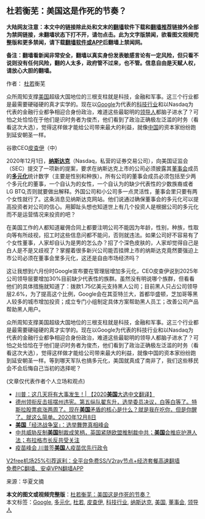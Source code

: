  <h2>杜若衡芜：美国这是作死的节奏？</h2> <p class="notice"><b>大陆网友注意：本文中的链接除此处和文末的<a href="https://github.com/bannedbook/fanqiang" >翻墙</a>软件下载和<a href="https://github.com/killgcd/justmysocks/blob/master/README.md">翻墙推荐</a>链接外全部为禁网链接，未翻墙状态下打不开，请勿点击。此为文字版禁闻，欲看图文视频完整版和更多禁闻，请下载<a href="https://github.com/bannedbook/fanqiang">翻墙软件或APP</a>后翻墙上禁闻网。</p><p>备注：翻墙看新闻非常安全，翻墙以真实身份发表敏感言论有一定风险，但只看不说则没有任何风险，翻的人太多，政府管不过来，也不管。信息自由是天赋人权，请放心大胆的翻墙。</b></p>  <div class="entry"> <p>作者： <a href="https://www.bannedbook.org/bnews/tag/%E6%9D%9C%E8%8B%A5/" class="st_tag internal_tag" rel="tag" title="标签 杜若 下的日志">杜若</a>衡芜</p> <p id="summary">众所周知支撑<a href="https://www.bannedbook.org/bnews/tag/%e7%be%8e%e5%9b%bd/" class="st_tag internal_tag" rel="tag" title="标签 美国 下的日志">美国</a>超级大国地位的三根支柱就是科技，金融和军事。这三个行业都是最需要硬碰硬的真才实学的。现在以<a href="https://www.bannedbook.org/bnews/tag/google/" class="st_tag internal_tag" rel="tag" title="标签 Google 下的日志">Google</a>为代表的<a href="https://www.bannedbook.org/bnews/tag/%E7%A7%91%E6%8A%80%E8%A1%8C%E4%B8%9A/" class="st_tag internal_tag" rel="tag" title="标签 科技行业 下的日志">科技行业</a>和以Nasdaq为代表的金融行业都争相迎合身份政治，难道这些最聪明的<a href="https://www.bannedbook.org/bnews/tag/%E9%A2%86%E5%AF%BC%E4%BA%BA/" class="st_tag internal_tag" rel="tag" title="标签 领导人 下的日志">领导人</a>都脑子进水了？可怕之处恰恰在于他们是识时务者为俊杰，他们看到了政治正确极左泛滥的时务（看看这次大选），觉得这样做才能给公司带来最大的利益，就像<span class='wp_keywordlink_affiliate'><a href="https://www.bannedbook.org/" title="中国" target="_blank">中国</a></span>的资本家纷纷跑到延安朝圣一样。</p> <p id="conimg">谷歌CEO<a href="https://www.bannedbook.org/bnews/tag/%E7%9A%AE%E6%9F%A5%E4%BC%8A/" class="st_tag internal_tag" rel="tag" title="标签 皮查伊 下的日志">皮查伊</a>（中）</p>  <p>2020年12月1日，<strong><a href="https://www.bannedbook.org/bnews/tag/%e7%ba%b3%e6%96%af%e8%be%be%e5%85%8b/" class="st_tag internal_tag" rel="tag" title="标签 纳斯达克 下的日志">纳斯达克</a></strong>（Nasdaq，私营的证券交易公司），向美国证监会（SEC）提交了一项新的提案，要求在纳斯达克上市的公司必须披露其<a href="https://www.bannedbook.org/bnews/tag/%E8%91%A3%E4%BA%8B%E4%BC%9A/" class="st_tag internal_tag" rel="tag" title="标签 董事会 下的日志">董事会</a>成员的<strong><a href="https://www.bannedbook.org/bnews/tag/%E5%A4%9A%E5%85%83%E5%8C%96/" class="st_tag internal_tag" rel="tag" title="标签 多元化 下的日志">多元化</a></strong>统计数字（主要是性别和种族）。所有公司的董事会成员必须包括至少两个多元化的董事，一个自认为的女性，一个自认为的缺少代表性的少数族裔或者LG BTQ,否则就要做出解释。外国公司和小公司多一点灵活性，董事会里只要有两个女性就行了。这条消息见纳斯达克网站。他们说通过确保董事会的多元化可以提高投资者对公司的信心。用脚趾头想也知道世上有几个投资人是根据公司的多元化而不是运营情况来投资的吧？</p> <p>在美国工作的人都知道雇佣合同上都要注明公司不能因为年龄，性别，种族，性取向等有所歧视，招工时这些信息问都不能问，否则就违法。如果公司好不容易有了个女性董事，人家却自认为是男的怎么办？招了个深色皮肤的，人家却觉得自己是白人是不是又歧视了？掌握着很多新兴公司能否挂牌上市的纳斯达克竟然要强迫上市公司必须在董事会里多元化，这还是自由市场经济吗？</p> <p>这让我想到六月份时Google宣布要在管理层增加多元化，CEO皮查伊说到2025年公司领导层要增加30%目前缺少代表性的族群。虽然没有明说哪个族群，但看看他们的具体措施就知道了：拨款1.75亿美元支持黑人公司；目前黑人只占公司领导层2.6%，为了提高这个比例，Google会在其亚特兰大，首都华盛顿，芝加哥等黑人较多的城市增加投资；成立专门小组制定具体方案帮助黑人员工；改善公司产品帮助黑人用户。</p>  <p>众所周知支撑美国超级大国地位的三根支柱就是科技，金融和军事。这三个行业都是最需要硬碰硬的真才实学的。现在以Google为代表的科技行业和以Nasdaq为代表的金融行业都争相迎合身份政治，难道这些最聪明的领导人都脑子进水了？可怕之处恰恰在于他们是识时务者为俊杰，他们看到了政治正确极左泛滥的时务（看看这次大选），觉得这样做才能给公司带来最大的利益，就像中国的资本家纷纷跑到延安朝圣一样。等到哪天军队也搞多元化，美国就真成了南非了，我们这些移民会不会后悔自己当初的选择呢？</p> <p>(文章仅代表作者个人立场和观点)</p> <ul class='op-related-articles' title='相关阅读'> <li><a href='https://www.bannedbook.org/bnews/bannedvideo/20201209/1444558.html' target='_blank'>川普：这几天将有大事发生！| 【2020<b>美国</b>大选中文翻译】</a></li> <li><a href='https://www.bannedbook.org/bnews/bannedvideo/20201209/1444549.html' target='_blank'>德州领衔反击摇摆州违宪。第五纵队翟东升，选举委员决议，白等白等了。特斯拉股票疯涨两周了。现在<b>美国</b>矛盾的核心是什么？就是我在吃你，但是你醒了。就这么简单。2020年12月8日</a></li> <li><a href='https://www.bannedbook.org/bnews/taiwannews/20201209/1444530.html' target='_blank'><b>美国</b>「经济战争室」：选举舞弊真相峰会</a></li> <li><a href='https://www.bannedbook.org/bnews/bannedvideo/20201209/1444525.html' target='_blank'>中共威胁反制<b>美国</b>制裁成笑柄，英国紧随欧盟推制裁中共；<b>美国</b>会推庇护港人法；布拉格市长反共受关注</a></li> <li><a href='https://www.bannedbook.org/bnews/bannedvideo/20201209/1444522.html' target='_blank'>疫苗峰会 川普签<b>美国</b>人疫苗优先行政令</a></li> </ul> <p class="texttj"> <a href="https://www.bannedbook.org/forum23/topic22702.html" target="_blank">V2free机场25%引荐返利：全平台免费SS/V2ray节点+经济套餐高速翻墙</a><br/> <a href="https://github.com/bannedbook/fanqiang/wiki/%E7%A6%81%E9%97%BB%E7%BD%91%E5%AE%89%E5%8D%93%E7%BF%BB%E5%A2%99%E6%96%B0%E9%97%BBAPP" target="_blank">免费PC翻墙、安卓VPN翻墙APP</a></p><p> 来源：华夏文摘 </p> <a name='sharetosocial'></a>       <div><b>本文的图文或视频完整版</b>：<a href='https://www.bannedbook.org/bnews/comments/20201209/1444571.html'>杜若衡芜：美国这是作死的节奏？</a></div>  </div><!--END ENTRY--> <div class="postfooter"> <div>本文标签：<a href="https://www.bannedbook.org/bnews/tag/google/" rel="tag">Google</a>, <a href="https://www.bannedbook.org/bnews/tag/%E5%A4%9A%E5%85%83%E5%8C%96/" rel="tag">多元化</a>, <a href="https://www.bannedbook.org/bnews/tag/%E6%9D%9C%E8%8B%A5/" rel="tag">杜若</a>, <a href="https://www.bannedbook.org/bnews/tag/%E7%9A%AE%E6%9F%A5%E4%BC%8A/" rel="tag">皮查伊</a>, <a href="https://www.bannedbook.org/bnews/tag/%E7%A7%91%E6%8A%80%E8%A1%8C%E4%B8%9A/" rel="tag">科技行业</a>, <a href="https://www.bannedbook.org/bnews/tag/%e7%ba%b3%e6%96%af%e8%be%be%e5%85%8b/" rel="tag">纳斯达克</a>, <a href="https://www.bannedbook.org/bnews/tag/%e7%be%8e%e5%9b%bd/" rel="tag">美国</a>, <a href="https://www.bannedbook.org/bnews/tag/%E8%91%A3%E4%BA%8B%E4%BC%9A/" rel="tag">董事会</a>, <a href="https://www.bannedbook.org/bnews/tag/%E9%A2%86%E5%AF%BC%E4%BA%BA/" rel="tag">领导人</a></div>  </div><!--END POSTFOOTER--> 